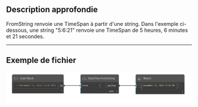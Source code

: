 ## Description approfondie
FromString renvoie une TimeSpan à partir d'une string. Dans l'exemple ci-dessous, une string "5:6:21" renvoie une TimeSpan de 5 heures, 6 minutes et 21 secondes.
___
## Exemple de fichier

![FromString](./DSCore.DateTime.FromString_img.jpg)

